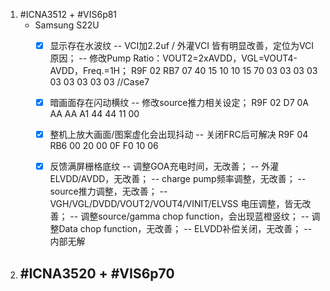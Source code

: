 1. #ICNA3512 + #VIS6p81
	- Samsung S22U
		- [x] 显示存在水波纹
			-- VCI加2.2uf / 外灌VCI 皆有明显改善，定位为VCI原因；
			-- 修改Pump Ratio：VOUT2=2xAVDD，VGL=VOUT4-AVDD，Freq.=1H；
			R9F 02
			RB7 07 40 15 10 10 15 70 03 03 03 03 03 03 03 03 03 //Case7
		- [x] 暗画面存在闪动横纹
			-- 修改source推力相关设定；
			R9F 02
			D7 0A AA AA A1 44 44 11 00
		- [x] 整机上放大画面/图案虚化会出现抖动
			-- 关闭FRC后可解决
			R9F 04
			RB6 00 20 00 0F F0 10 06
		- [x] 反馈满屏栅格底纹
			-- 调整GOA充电时间，无改善；
			-- 外灌ELVDD/AVDD，无改善；
			-- charge pump频率调整，无改善；
			-- source推力调整，无改善；
			-- VGH/VGL/DVDD/VOUT2/VOUT4/VINIT/ELVSS 电压调整，皆无改善；
			-- 调整source/gamma chop function，会出现蓝橙竖纹；
			-- 调整Data chop function，无改善；
			-- ELVDD补偿关闭，无改善；
			-- 内部无解


2. #ICNA3520 + #VIS6p70 
	- 
